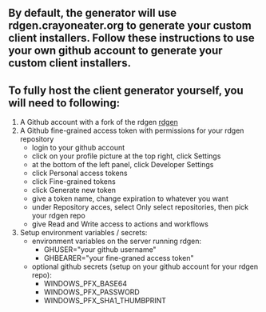 ## By default, the generator will use rdgen.crayoneater.org to generate your custom client installers. Follow these instructions to use your own github account to generate your custom client installers.

## To fully host the client generator yourself, you will need to following:

<ol>
    <li>A Github account with a fork of the rdgen <a href=https://github.com/bryangerlach/rdgen>rdgen</a>  </li>
    <li>A Github fine-grained access token with permissions for your rdgen repository  
        <ul>
            <li>login to your github account  </li>
            <li>click on your profile picture at the top right, click Settings  </li>
            <li>at the bottom of the left panel, click Developer Settings  </li>
            <li>click Personal access tokens  </li>
            <li>click Fine-grained tokens  </li>
            <li>click Generate new token  </li>
            <li>give a token name, change expiration to whatever you want  </li>
            <li>under Repository acces, select Only select repositories, then pick your rdgen repo  </li>
            <li>give Read and Write access to actions and workflows  </li>
        </ul>
    </li>
    <li>Setup environment variables / secrets:
        <ul>
            <li>environment variables on the server running rdgen:  
                <ul>
                <li>GHUSER="your github username"  </li>
                <li>GHBEARER="your fine-graned access token"  </li>
                </ul></li>
            <li>optional github secrets (setup on your github account for your rdgen repo):  
                <ul>
                <li>WINDOWS_PFX_BASE64  </li> 
                <li>WINDOWS_PFX_PASSWORD  </li> 
                <li>WINDOWS_PFX_SHA1_THUMBPRINT</li>  
                </ul></li> 
        </ul>
    </li>
</ol>